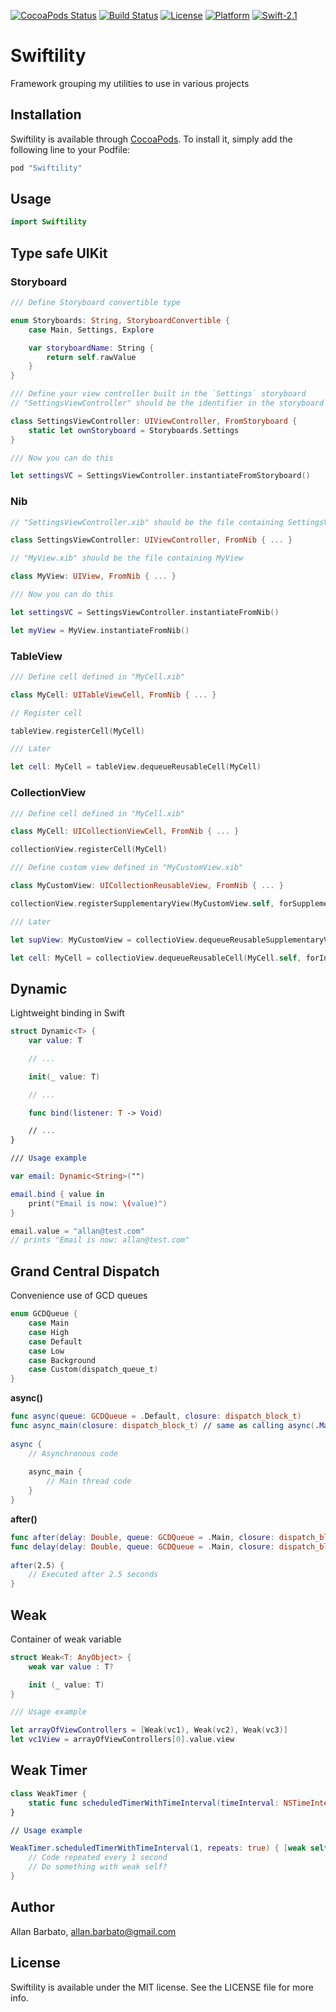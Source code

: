 [![CocoaPods Status](https://img.shields.io/cocoapods/v/Swiftility.svg?style=flat)](http://cocoapods.org/pods/Swiftility)
[![Build Status](https://travis-ci.org/allbto/iOS-Swiftility.svg?branch=master)](https://travis-ci.org/allbto/iOS-Swiftility)
[![License](https://img.shields.io/cocoapods/l/Swiftility.svg?style=flat)](http://cocoapods.org/pods/Swiftility)
[![Platform](https://img.shields.io/cocoapods/p/Swiftility.svg?style=flat)](http://cocoapods.org/pods/Swiftility)
[![Swift-2.1](http://img.shields.io/badge/Swift-2.1-blue.svg)]()

# Swiftility

Framework grouping my utilities to use in various projects

## Installation
 
Swiftility is available through [CocoaPods](http://cocoapods.org). To install it, simply add the following line to your Podfile:

```ruby
pod "Swiftility"
```

## Usage

```swift
import Swiftility
```

## Type safe UIKit

### Storyboard

```swift
/// Define Storyboard convertible type

enum Storyboards: String, StoryboardConvertible {
	case Main, Settings, Explore

	var storyboardName: String {
        return self.rawValue
    }
}

/// Define your view controller built in the `Settings` storyboard
// "SettingsViewController" should be the identifier in the storyboard (same as class name)

class SettingsViewController: UIViewController, FromStoryboard {
	static let ownStoryboard = Storyboards.Settings
}

/// Now you can do this

let settingsVC = SettingsViewController.instantiateFromStoryboard()
```

### Nib

```swift
// "SettingsViewController.xib" should be the file containing SettingsViewController

class SettingsViewController: UIViewController, FromNib { ... }

// "MyView.xib" should be the file containing MyView

class MyView: UIView, FromNib { ... }

/// Now you can do this

let settingsVC = SettingsViewController.instantiateFromNib()

let myView = MyView.instantiateFromNib()
```

### TableView

```swift
/// Define cell defined in "MyCell.xib"

class MyCell: UITableViewCell, FromNib { ... }

// Register cell

tableView.registerCell(MyCell)

/// Later

let cell: MyCell = tableView.dequeueReusableCell(MyCell)
```

### CollectionView

```swift
/// Define cell defined in "MyCell.xib"

class MyCell: UICollectionViewCell, FromNib { ... }

collectionView.registerCell(MyCell)

/// Define custom view defined in "MyCustomView.xib"

class MyCustomView: UICollectionReusableView, FromNib { ... }

collectionView.registerSupplementaryView(MyCustomView.self, forSupplementaryViewOfKind: UICollectionElementKindSectionHeader)

/// Later

let supView: MyCustomView = collectioView.dequeueReusableSupplementaryView(kind: UICollectionElementKindSectionHeader, forIndexPath: someIndexPath)

let cell: MyCell = collectioView.dequeueReusableCell(MyCell.self, forIndexPath: someIndexPath)
```

## Dynamic

Lightweight binding in Swift

```swift
struct Dynamic<T> {
	var value: T

	// ...

	init(_ value: T)

	// ...

	func bind(listener: T -> Void)

	// ...
}

/// Usage example

var email: Dynamic<String>("")

email.bind { value in
	print("Email is now: \(value)")
}

email.value = "allan@test.com"
// prints "Email is now: allan@test.com"
```
 
## Grand Central Dispatch

Convenience use of GCD queues

```swift
enum GCDQueue {
    case Main
    case High
    case Default
    case Low
    case Background
    case Custom(dispatch_queue_t)
}
```

**async()**
```swift
func async(queue: GCDQueue = .Default, closure: dispatch_block_t)
func async_main(closure: dispatch_block_t) // same as calling async(.Main, closure: closure)
 
async {
    // Asynchronous code
 
    async_main {
        // Main thread code
    }
}
```

**after()**
```swift
func after(delay: Double, queue: GCDQueue = .Main, closure: dispatch_block_t)
func delay(delay: Double, queue: GCDQueue = .Main, closure: dispatch_block_t) // Same as above
 
after(2.5) {
    // Executed after 2.5 seconds
}
```

## Weak

Container of weak variable

```swift
struct Weak<T: AnyObject> {
    weak var value : T?

    init (_ value: T)
}

/// Usage example

let arrayOfViewControllers = [Weak(vc1), Weak(vc2), Weak(vc3)]
let vc1View = arrayOfViewControllers[0].value.view
```

## Weak Timer

```swift
class WeakTimer {
	static func scheduledTimerWithTimeInterval(timeInterval: NSTimeInterval, userInfo: AnyObject? = nil, repeats: Bool = false, callback: () -> Void) -> NSTimer
}

// Usage example

WeakTimer.scheduledTimerWithTimeInterval(1, repeats: true) { [weak self] in
	// Code repeated every 1 second
	// Do something with weak self?
}
```
 
## Author

Allan Barbato, allan.barbato@gmail.com

## License

Swiftility is available under the MIT license. See the LICENSE file for more info.
